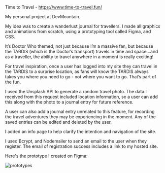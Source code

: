 Time to Travel - https://www.time-to-travel.fun/

My personal project at DevMountain.

My idea was to create a wanderlust journal for travellers. 
I made all graphics and animations from scratch, using a prototyping tool called Figma, and CSS.

It’s Doctor Who themed, not just because I’m a massive fan, but because the TARDIS (which is the Doctor’s transport) travels in time and space…and as a traveller, the ability to travel anywhere in a moment is really exciting! 

For travel inspiration, once a user has logged into my site they can travel in the TARDIS to a surprise location, as fans will know the TARDIS always takes you where you need to go - not where you want to go. That’s part of the fun.

I used the Unsplash API to generate a random travel photo. The data I received from this request included location information, so a user can add this along with the photo to a journal entry for future reference. 

A user can also add a journal entry unrelated to this feature, for recording the travel adventures they may be experiencing in the moment. Any of the saved entries can be edited and deleted by the user.

I added an info page to help clarify the intention and navigation of the site. 

I used Bcrypt, and Nodemailer to send an email to the user when they register. The email of registration success includes a link to my hosted site.

Here's the prototype I created on Figma:

![prototypes](https://user-images.githubusercontent.com/29001520/47278100-6b27c280-d583-11e8-8511-e75aa4bb2140.jpeg)
